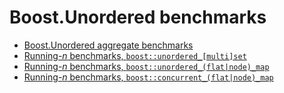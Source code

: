 # Boost.Unordered benchmarks

* [Boost.Unordered aggregate benchmarks](https://github.com/boostorg/boost_unordered_benchmarks/tree/boost_unordered_aggregate)
* [Running-_n_ benchmarks, `boost::unordered_[multi]set`](https://github.com/boostorg/boost_unordered_benchmarks/tree/boost_unordered_set)
* [Running-_n_ benchmarks, `boost::unordered_(flat|node)_map`](https://github.com/boostorg/boost_unordered_benchmarks/tree/boost_unordered_flat_map)
* [Running-_n_ benchmarks, `boost::concurrent_(flat|node)_map`](https://github.com/boostorg/boost_unordered_benchmarks/tree/boost_concurrent_flat_map)
